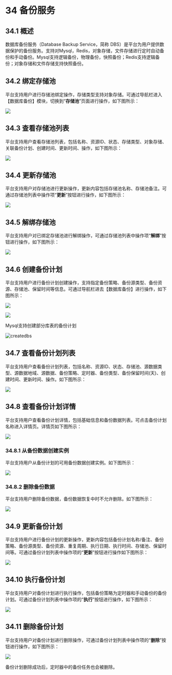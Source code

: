 # 34 备份服务

## 34.1 概述

数据库备份服务（Database Backup Service，简称 DBS）是平台为用户提供数据保护的备份服务。支持对Mysql，Redis，对象存储，文件存储进行定时自动备份和手动备份。Mysql支持逻辑备份，物理备份，快照备份；Redis支持逻辑备份；对象存储和文件存储支持快照备份。

## 34.2 绑定存储池

平台支持用户进行存储池绑定操作，存储类型支持对象存储。可通过导航栏进入【数据库备份】模块，切换到“**存储池**”页面进行操作，如下图所示：

![](../images/userguide/bindstoragepool.png)

## 34.3 查看存储池列表

平台支持用户查看存储池列表，包括名称、资源ID、状态、存储类型、对象存储、关联备份计划、创建时间、更新时间、操作，如下图所示：

![](../images/userguide/storagepoollist.png)

## 34.4 更新存储池

平台支持用户对存储池进行更新操作，更新内容包括存储池名称、存储池备注。可通过存储池列表中操作项“**更新**”按钮进行操作，如下图所示：

![](../images/userguide/updatestoragepool.png)

## 34.5 解绑存储池

平台支持用户对已绑定存储池进行解绑操作，可通过存储池列表中操作项“**解绑**”按钮进行操作，如下图所示：

![](../images/userguide/unbindstoragepool.png)

## 34.6 创建备份计划

平台支持用户进行备份计划创建操作，支持指定备份策略、备份源类型、备份资源、存储池、保留时间等信息。可通过导航栏进去【数据库备份】进行操作，如下图所示：

![](../images/userguide/createdbs1.png)

![](../images/userguide/createdbs2.png)

Mysql支持创建部分库表的备份计划

![createdbs](../images/userguide/createdbs3.png)

## 34.7 查看备份计划列表

平台支持用户查看备份计划列表，包括名称、资源ID、状态、存储池、源数据类型、源数据地域、源数据、备份策略、定时器、备份类型、备份保留时间(天)、创建时间、更新时间、操作。如下图所示：

![](../images/userguide/dbslist.png)

## 34.8 查看备份计划详情

平台支持用户查看备份计划详情，包括基础信息和备份数据列表。可点击备份计划名称进入详情页。详情页如下图所示：

![](../images/userguide/dbsdetails.png)

### 34.8.1 从备份数据创建实例

平台支持用户从备份计划的可用备份数据创建实例。如下图所示：

![](../images/userguide/backupexample.png)

### 34.8.2 删除备份数据

平台支持用户删除备份数据，备份数据恢复中时不允许删除。如下图所示：

![](../images/userguide/deletebackup.png)

## 34.9 更新备份计划

平台支持用户进行备份计划的更新操作，更新内容包括备份计划名称/备注、备份策略、备份源类型、备份资源、重复周期、执行日期、执行时间、存储池、保留时间等。可通过备份计划列表中操作项的“**更新**”按钮进行操作如下图所示：

![](../images/userguide/updatedbs.png)

## 34.10 执行备份计划

平台支持用户对备份计划进行执行操作，包括备份策略为定时器和手动备份的备份计划。可通过备份计划列表中操作项的“**执行**”按钮进行操作，如下图所示：

![](../images/userguide/executedbs.png)

## 34.11 删除备份计划

平台支持用户对备份计划进行删除操作，可通过备份计划列表中操作项的“**删除**”按钮进行操作，如下图所示：

![](../images/userguide/deletedbs.png)

备份计划删除成功后，定时器中的备份任务也会被删除。

